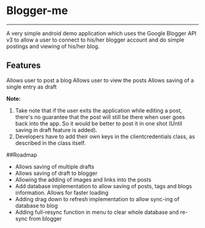 # Blogger-me #

---
A very simple android demo application which uses the Google Blogger API v3 to allow a user to connect to his/her blogger account and do simple postings and viewing of his/her blog.

## Features
Allows user to post a blog 
Allows user to view the posts
Allows saving of a single entry as draft

**Note:**  
1. Take note that if the user exits the application while editing a post, there's no guarantee that the post will still be there when user goes back into the app. So it would be better to post it in one shot (Until saving in draft feature is added).
2. Developers have to add their own keys in the clientcredentials class, as described in the class itself.

##Roadmap
* Allows saving of multiple drafts
* Allows saving of draft to blogger
* Allowing the adding of images and links into the posts
* Add database implementation to allow saving of posts, tags and blogs information. Allows for faster loading
* Adding drag down to refresh implementation to allow sync-ing of database to blog
* Adding full-resync function in menu to clear whole database and re-sync from blogger
